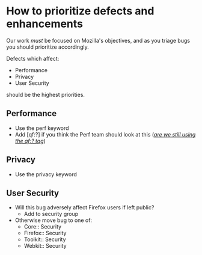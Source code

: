 # How to prioritize defects and enhancements

Our work *must* be focused on Mozilla's objectives, and as you triage bugs you should prioritize accordingly. 

Defects which affect:

* Performance
* Privacy
* User Security

should be the highest priorities.

## Performance 

* Use the perf keyword
* Add [qf:?] if you think the Perf team should look at this (*[are we still using the qf:? tag](https://bugzilla.mozilla.org/show_bug.cgi?id=1512540)*)

## Privacy

* Use the privacy keyword

## User Security

* Will this bug adversely affect Firefox users if left public? 
  * Add to security group
* Otherwise move bug to one of:
  * Core:: Security
  * Firefox:: Security
  * Toolkit:: Security
  * Webkit:: Security
